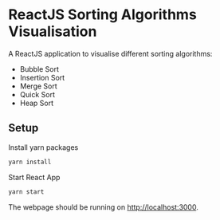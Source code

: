 # ReactJS Sorting Algorithms Visualisation
A ReactJS application to visualise different sorting algorithms:
* Bubble Sort
* Insertion Sort
* Merge Sort
* Quick Sort
* Heap Sort

## Setup
Install yarn packages
```bash
yarn install
```
Start React App
```bash
yarn start
```
The webpage should be running on [http://localhost:3000](http://localhost:3000).
